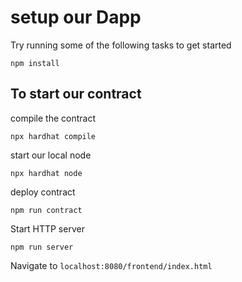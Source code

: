 # setup our Dapp

Try running some of the following tasks to get started
```shell
npm install
```
## To start our contract
compile the contract
```shell
npx hardhat compile
```

start our local node
```shell
npx hardhat node
```

deploy contract
```shell
npm run contract
```

Start HTTP server
```shell
npm run server
```

Navigate to `localhost:8080/frontend/index.html`
